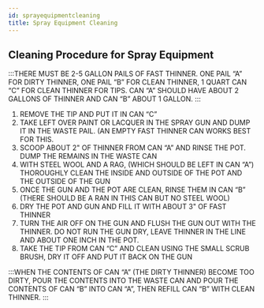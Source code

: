 ```yaml
---
id: sprayequipmentcleaning
title: Spray Equipment Cleaning
---
```


## Cleaning Procedure for Spray Equipment

:::THERE MUST BE 2-5 GALLON PAILS OF FAST THINNER.  ONE PAIL “A” FOR DIRTY THINNER, ONE PAIL “B” FOR CLEAN THINNER, 1 QUART CAN “C” FOR CLEAN THINNER FOR TIPS.  CAN “A” SHOULD HAVE ABOUT 2 GALLONS OF THINNER AND CAN “B” ABOUT 1 GALLON. :::

1. REMOVE THE TIP AND PUT IT IN CAN “C” 
2. TAKE LEFT OVER PAINT OR LACQUER IN THE SPRAY GUN AND DUMP IT IN THE WASTE PAIL.  (AN EMPTY FAST THINNER CAN WORKS BEST FOR THIS. 
3. SCOOP ABOUT 2" OF THINNER FROM CAN “A” AND RINSE THE POT.  DUMP THE REMAINS IN THE WASTE CAN 
4. WITH STEEL WOOL AND A RAG, (WHICH SHOULD BE LEFT IN CAN “A”) THOROUGHLY CLEAN THE INSIDE AND OUTSIDE OF THE POT AND THE OUTSIDE OF THE GUN 
5. ONCE THE GUN AND THE POT ARE CLEAN, RINSE THEM IN CAN “B” (THERE SHOULD BE A RAN IN THIS CAN BUT NO STEEL WOOL) 
6. DRY THE POT AND GUN AND FILL IT WITH ABOUT 3" OF FAST THINNER 
7. TURN THE AIR OFF ON THE GUN AND FLUSH THE GUN OUT WITH THE THINNER.  DO NOT RUN THE GUN DRY, LEAVE THINNER IN THE LINE AND ABOUT ONE INCH IN THE POT. 
8. TAKE THE TIP FROM CAN “C” AND CLEAN USING THE SMALL SCRUB BRUSH, DRY IT OFF AND PUT IT BACK ON THE GUN 

:::WHEN THE CONTENTS OF CAN “A” (THE DIRTY THINNER) BECOME TOO DIRTY, POUR THE CONTENTS INTO THE WASTE CAN AND POUR THE CONTENTS OF CAN “B” INTO CAN “A”, THEN REFILL CAN “B” WITH CLEAN THINNER. :::